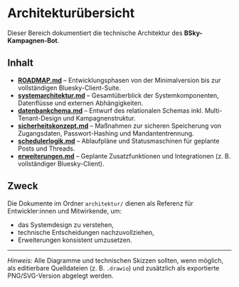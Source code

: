 # Architekturübersicht

Dieser Bereich dokumentiert die technische Architektur des **BSky-Kampagnen-Bot**.

## Inhalt

- **[ROADMAP.md](./ROADMAP.md)** – Entwicklungsphasen von der Minimalversion bis zur vollständigen Bluesky-Client-Suite.
- **[systemarchitektur.md](./diagramme//systemarchitektur.md)** – Gesamtüberblick der Systemkomponenten, Datenflüsse und externen Abhängigkeiten.
- **[datenbankchema.md](./diagramme/datenbankschema.md)** – Entwurf des relationalen Schemas inkl. Multi-Tenant-Design und Kampagnenstruktur.
- **[sicherheitskonzept.md](./sicherheitskonzept.md)** – Maßnahmen zur sicheren Speicherung von Zugangsdaten, Passwort-Hashing und Mandantentrennung.
- **[schedulerlogik.md](./schedulerlogik.md)** – Ablaufpläne und Statusmaschinen für geplante Posts und Threads.
- **[erweiterungen.md](./erweiterungen.md)** – Geplante Zusatzfunktionen und Integrationen (z. B. vollständiger Bluesky-Client).

## Zweck

Die Dokumente im Ordner `architektur/` dienen als Referenz für Entwickler:innen und Mitwirkende, um:
- das Systemdesign zu verstehen,
- technische Entscheidungen nachzuvollziehen,
- Erweiterungen konsistent umzusetzen.

---

*Hinweis:* Alle Diagramme und technischen Skizzen sollten, wenn möglich, als editierbare Quelldateien (z. B. `.drawio`) und zusätzlich als exportierte PNG/SVG-Version abgelegt werden.
